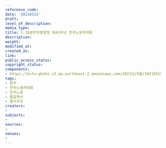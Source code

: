 ```yaml
---
reference_code: 
date: '20210515'
draft: 
level_of_description: 
media_type: 
title: 5.18광주민중항쟁 제41주년 전국노동자대회
description: 
weight: 
modified_at: 
created_at: 
link: 
public_access_status: 
copyright_status: 
components:
- https://kctu-photo.s3.ap-northeast-2.amazonaws.com/2021년/5월/20210515-5.18광주민중항쟁+제41주년+전국노동자대회_광주_전국노동자대회_민주노총_통일역사_열사추모/_1DX0068.jpg
tags:
- 광주
- 전국노동자대회
- 민주노총
- 통일역사
- 열사추모
creators:
- 
subjects:
- 
sources:
- 
venues:
- 
---
```

